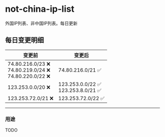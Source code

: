 # not-china-ip-list
外国IP列表、非中国IP列表。每日更新

每日变更明细
--------------------
|  变更前   | 变更后 |
|  ----  | ----  |
|  74.80.216.0/23 :x: <br> 74.80.219.0/24 :x: <br> 74.80.220.0/22 :x: <br> | 74.80.216.0/21 :white_check_mark: | 
|  123.253.0.0/20 :x:  | 123.253.0.0/22 :white_check_mark: <br> 123.253.8.0/21 :white_check_mark: <br>  | 
|  123.253.72.0/21 :x:  | 123.253.72.0/22 :white_check_mark: | 

--------------------
### 用途
TODO
